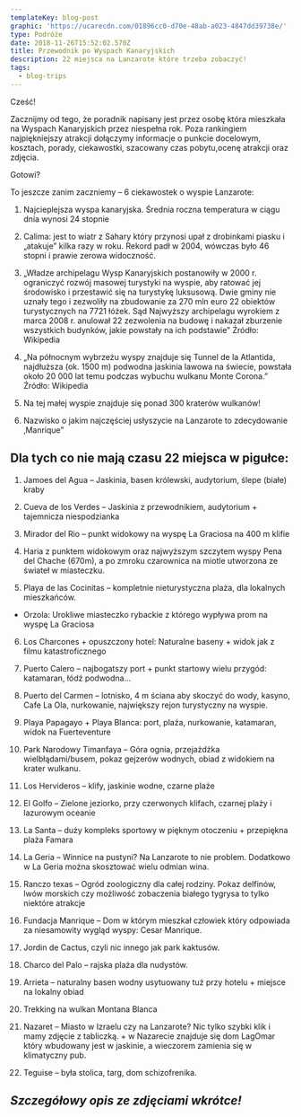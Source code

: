 ```yaml
---
templateKey: blog-post
graphic: 'https://ucarecdn.com/01896cc0-d70e-48ab-a023-4847dd39738e/'
type: Podróże
date: 2018-11-26T15:52:02.570Z
title: Przewodnik po Wyspach Kanaryjskich
description: 22 miejsca na Lanzarote które trzeba zobaczyć!
tags:
  - blog-trips
---
```

  Cześć!

Zacznijmy od tego, że poradnik napisany jest przez osobę która mieszkała na Wyspach Kanaryjskich przez niespełna rok. Poza rankingiem najpiękniejszy atrakcji dołączymy informacje o punkcie docelowym, kosztach, porady, ciekawostki, szacowany czas pobytu,ocenę atrakcji oraz zdjęcia. 

Gotowi?

To jeszcze zanim zaczniemy – 6 ciekawostek o wyspie Lanzarote:

1) Najcieplejsza wyspa kanaryjska. Średnia roczna temperatura w ciągu dnia wynosi 24 stopnie

2) Calima: jest to wiatr z Sahary który przynosi upał z drobinkami piasku i „atakuje” kilka razy w roku. Rekord padł w 2004, wówczas było 46 stopni i prawie zerowa widoczność.

3) „Władze archipelagu Wysp Kanaryjskich postanowiły w 2000 r. ograniczyć rozwój masowej turystyki na wyspie, aby ratować jej środowisko i przestawić się na turystykę luksusową. Dwie gminy nie uznały tego i zezwoliły na zbudowanie za 270 mln euro 22 obiektów turystycznych na 7721 łóżek. Sąd Najwyższy archipelagu wyrokiem z marca 2008 r. anulował 22 zezwolenia na budowę i nakazał zburzenie wszystkich budynków, jakie powstały na ich podstawie” Źródło: Wikipedia

4) „Na północnym wybrzeżu wyspy znajduje się Tunnel de la Atlantida, najdłuższa (ok. 1500 m) podwodna jaskinia lawowa na świecie, powstała około 20 000 lat temu podczas wybuchu wulkanu Monte Corona.” Źródło: Wikipedia

5) Na tej małej wyspie znajduje się ponad 300 kraterów wulkanów!

6) Nazwisko o jakim najczęściej usłyszycie na Lanzarote to zdecydowanie ‚Manrique”



## Dla tych co nie mają czasu 22 miejsca w pigułce: 

1) Jamoes del Agua – Jaskinia, basen królewski, audytorium, ślepe (białe) kraby

2) Cueva de los Verdes – Jaskinia z przewodnikiem, audytorium + tajemnicza niespodzianka

3) Mirador del Rio – punkt widokowy na wyspę La Graciosa na 400 m klifie

4) Haria z punktem widokowym oraz najwyższym szczytem wyspy Pena del Chache (670m), a po zmroku czarownica na miotle utworzona ze świateł w miasteczku. 

5) Playa de las Cocinitas – kompletnie nieturystyczna plaża, dla lokalnych mieszkańców. 

+ Orzola: Urokliwe miasteczko rybackie z którego wypływa prom na wyspę La Graciosa

6) Los Charcones + opuszczony hotel: Naturalne baseny + widok jak z filmu katastroficznego 

7) Puerto Calero – najbogatszy port + punkt startowy wielu przygód: katamaran, łódź podwodna...

8) Puerto del Carmen – lotnisko, 4 m ściana aby skoczyć do wody, kasyno, Cafe La Ola, nurkowanie, największy rejon turystyczny na wyspie. 

9) Playa Papagayo + Playa Blanca: port, plaża, nurkowanie, katamaran, widok na Fuerteventure

10) Park Narodowy Timanfaya – Góra ognia, przejażdżka wielbłądami/busem, pokaz gejzerów wodnych, obiad z widokiem na krater wulkanu.

11) Los Hervideros – klify, jaskinie wodne, czarne plaże

12) El Golfo – Zielone jeziorko, przy czerwonych klifach, czarnej plaży i lazurowym oceanie 

13) La Santa – duży kompleks sportowy w pięknym otoczeniu + przepiękna plaża Famara

14) La Geria – Winnice na pustyni? Na Lanzarote to nie problem. Dodatkowo w La Geria można skosztować wielu odmian wina.

15) Ranczo texas – Ogród zoologiczny dla całej rodziny. Pokaz delfinów, lwów morskich czy możliwość zobaczenia białego tygrysa to tylko niektóre atrakcje

16) Fundacja Manrique – Dom w którym mieszkał człowiek który odpowiada za niesamowity wygląd wyspy: Cesar Manrique.

17) Jordin de Cactus, czyli nic innego jak park kaktusów.

18) Charco del Palo – rajska plaża dla nudystów.

19) Arrieta – naturalny basen wodny usytuowany tuż przy hotelu + miejsce na lokalny obiad

20) Trekking na wulkan Montana Blanca 

21) Nazaret – Miasto w Izraelu czy na Lanzarote? Nic tylko szybki klik i mamy zdjęcie z tabliczką. + w Nazarecie znajduje się dom LagOmar który wbudowany jest w jaskinie, a wieczorem zamienia się w klimatyczny pub. 

22) Teguise – była stolica, targ, dom schizofrenika.



## _**Szczegółowy opis ze zdjęciami wkrótce!**_
